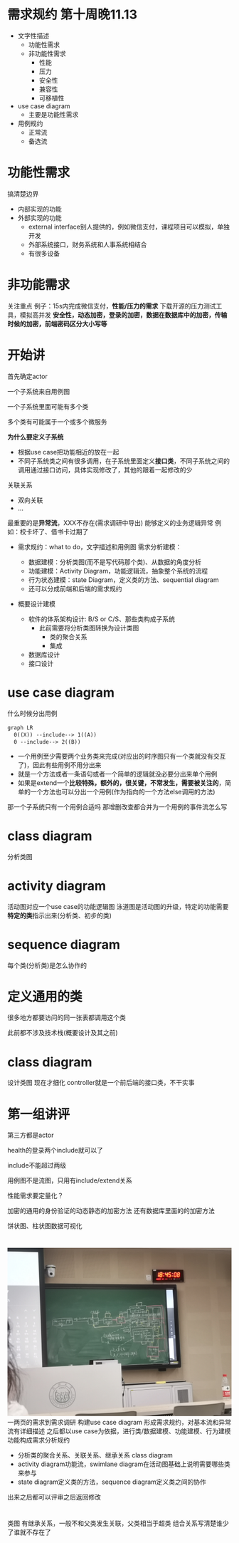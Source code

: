 # 需求规约 第十周晚11.13
- 文字性描述
  - 功能性需求
  - 非功能性需求
    - 性能
    - 压力
    - 安全性
    - 兼容性
    - 可移植性
- use case diagram
  - 主要是功能性需求
- 用例规约
  - 正常流
  - 备选流


# 功能性需求
搞清楚边界
- 内部实现的功能
- 外部实现的功能
  - external interface别人提供的，例如微信支付，课程项目可以模拟，单独开发
  - 外部系统接口，财务系统和人事系统相结合
  - 有很多设备

# 非功能需求
关注重点
例子：15s内完成微信支付，**性能/压力的需求**
下载开源的压力测试工具，模拟高并发
**安全性，动态加密，登录的加密，数据在数据库中的加密，传输时候的加密，前端密码区分大小写等**

# 开始讲
首先确定actor

一个子系统来自用例图

一个子系统里面可能有多个类

多个类有可能属于一个或多个微服务

**为什么要定义子系统**
- 根据use case把功能相近的放在一起
- 不同子系统类之间有很多调用，在子系统里面定义**接口类**，不同子系统之间的调用通过接口访问，具体实现修改了，其他的跟着一起修改的少

关联关系
- 双向关联
- ...


最重要的是**异常流**，XXX不存在(需求调研中导出)
能够定义的业务逻辑异常
例如：校卡坏了、借书卡过期了


- 需求规约：what to do，文字描述和用例图
需求分析建模：
  - 数据建模：分析类图(而不是写代码那个类)、从数据的角度分析
  - 功能建模：Activity Diagram，功能逻辑流，抽象整个系统的流程
  - 行为状态建模：state Diagram，定义类的方法、sequential diagram
  - 还可以分成前端和后端的需求规约

- 概要设计建模
  - 软件的体系架构设计: B/S or C/S、那些类构成子系统
    - 此前需要将分析类图转换为设计类图
      - 类的聚合关系
      - 集成
  - 数据库设计
  - 接口设计


# use case diagram
什么时候分出用例
```mermaid
graph LR
  0((X)) --include--> 1((A))
  0 --include--> 2((B))
```
- 一个用例至少需要两个业务类来完成(对应出的时序图只有一个类就没有交互了)，因此有些用例不用分出来
- 就是一个方法或者一条语句或者一个简单的逻辑就没必要分出来单个用例
- 如果是extend一个**比较特殊，额外的，很关键，不常发生，需要被关注的**，简单的一个方法也可以分出一个用例(作为指向的一个方法else调用的方法)

那一个子系统只有一个用例合适吗
那增删改查都合并为一个用例的事件流怎么写
# class diagram
分析类图

# activity diagram
活动图对应一个use case的功能逻辑图
泳道图是活动图的升级，特定的功能需要**特定的类**指示出来(分析类、初步的类)

# sequence diagram
每个类(分析类)是怎么协作的

# 定义通用的类
很多地方都要访问的同一张表都调用这个类

此前都不涉及技术栈(概要设计及其之前)
# class diagram
设计类图
现在才细化
controller就是一个前后端的接口类，不干实事

# 第一组讲评
第三方都是actor

health的登录两个include就可以了

include不能超过两级

用例图不是流图，只用有include/extend关系

性能需求要定量化？

加密的通用的身份验证的动态静态的加密方法
还有数据库里面的的加密方法

饼状图、柱状图数据可视化

# 
![](./ref/process.jpg)
一两页的需求到需求调研
构建use case diagram
形成需求规约，对基本流和异常流有详细描述
之后都以use case为依据，进行类/数据建模、功能建模、行为建模 功能构成需求分析规约
- 分析类的聚合关系、关联关系、继承关系 class diagram
- activity diagram功能流，swimlane diagram在活动图基础上说明需要哪些类来参与
- state diagram定义类的方法，sequence diagram定义类之间的协作

出来之后都可以评审之后返回修改

# 
类图
有继承关系，一般不和父类发生关联，父类相当于超类
组合关系写清楚谁少了谁就不存在了